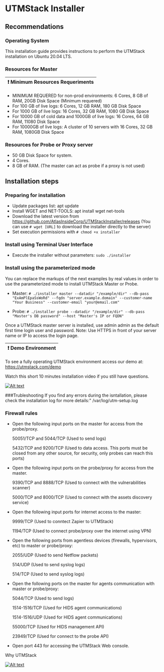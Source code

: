 # UTMStack Installer

## Recommendations

### Operating System
This installation guide provides instructions to perform the UTMStack installation on Ubuntu 20.04 LTS.
### Resources for Master
| :exclamation:  Minimum Resources Requeriments
|-----------------------------------------|

- MINIMUM REQUERED for non-prod environments: 6 Cores, 8 GB of RAM, 20GB Disk Space (Minimum requered)
- For 100 GB of live logs: 6 Cores, 12 GB RAM, 180 GB Disk Space
- For 1000 GB of live logs: 16 Cores, 32 GB RAM, 1080 GB Disk Space
- For 10000 GB of cold data and 1000GB of live logs: 16 Cores, 64 GB RAM, 11080 Disk Space
- For 10000GB of live logs: A cluster of 10 servers with 16 Cores, 32 GB RAM, 1080GB Disk Space

### Resources for Probe or Proxy server
- 50 GB Disk Space for system.
- 4 Cores.
- 8 GB of RAM.
(The master can act as probe if a proxy is not used)

## Installation steps

### Preparing for installation
- Update packages list: apt update
- Install WGET and NET-TOOLS: apt install wget net-tools
- Download the latest version from https://github.com/AtlasInsideCorp/UTMStackInstaller/releases (You can use `# wget [URL]` to download the installer directly to the server)
- Set execution permissions with `# chmod +x installer`

### Install using Terminal User Interface
- Execute the installer without parameters: `sudo ./installer`

### Install using the parameterized mode
You can replace the markups of the next examples by real values in order to use the parameterized mode to install UTMStack Master or Probe.
- Master:
`# ./installer master --datadir "/example/dir" --db-pass "ExAmPlEpaSsWoRd" --fqdn "server.example.domain" --customer-name "Your Business" --customer-email "your@email.com"`

- Probe:
`# ./installer probe --datadir "/example/dir" --db-pass "Master's DB password" --host "Master's IP or FQDN"`

Once a UTMStack master server is installed, use admin admin as the default first time login user and password.
Note: Use HTTPS in front of your server name or IP to access the login page.

| :exclamation: Demo Environment
|-----------------------------------------|

To see a fully operating UTMStack environment access our demo at: https://utmstack.com/demo

Watch this short 10 minutes installation video if you still have questions.

[![Alt text](https://img.youtube.com/vi/dM9dC9HNXUs/0.jpg)](https://youtu.be/dM9dC9HNXUs)

###Trubleshooting
If you find any errors during the isntallation, please check the installation log for more details:" /var/log/utm-setup.log

### Firewall rules
- Open the following input ports on the master for access from the probe/proxy.

  50051/TCP and 5044/TCP (Used to send logs)

  5432/TCP and 9200/TCP (Used to data access. This ports must be closed from any other source, for security, only probes can reach this ports)

- Open the following input ports on the probe/proxy for access from the master.

  9390/TCP and 8888/TCP (Used to connect with the vulnerabilities scanner)

  5000/TCP and 8000/TCP (Used to connect with the assets discovery service)

- Open the following input ports for internet access to the master:

  9999/TCP (Used to conntect Zapier to UTMStack)
  
  1194/TCP (Used to connect probe/proxy over the internet using VPN)
  
- Open the following ports from agentless devices (firewalls, hypervisors, etc) to master or probe/proxy:

  2055/UDP (Used to send Netflow packets)
  
  514/UDP (Used to send syslog logs)
  
  514/TCP (Used to send syslog logs)
  
- Open the following ports on the master for agents communication with master or probe/proxy:
  
  5044/TCP (Used to send logs)

  1514-1516/TCP (Used for HIDS agent communications)
  
  1514-1516/UDP (Used for HIDS agent communications)
  
  55000/TCP (Used for HIDS management API)
  
  23949/TCP (Used for connect to the probe API)
  
- Open port 443 for accessing the UTMStack Web console.


Why UTMStack

[![Alt text](https://img.youtube.com/vi/wv87dj15G5k/0.jpg)](https://youtu.be/wv87dj15G5k)


